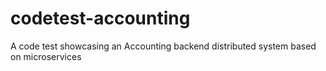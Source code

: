 # codetest-accounting
A code test showcasing an Accounting backend distributed system based on microservices
